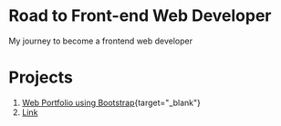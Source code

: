 # Road to Front-end Web Developer

My journey to become a frontend web developer

# Projects

1. [Web Portfolio using Bootstrap](https://wahidrizka.github.io/road-to-frontend/Bootstrap/portfolio-bootstrap5){target="_blank"}
2. <a href="http://example.com" target="_blank" rel="noopener">Link</a>
